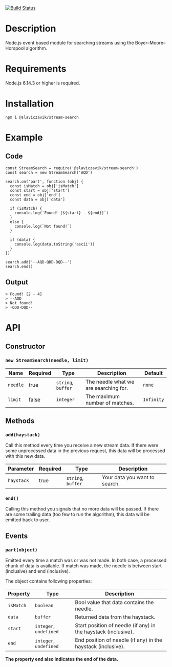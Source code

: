 [![Build Status](https://travis-ci.com/slaviczavik/stream-search.svg?branch=master)](https://travis-ci.com/slaviczavik/stream-search)

# Description
Node.js event based module for searching streams using the Boyer–Moore–Horspool algorithm.

# Requirements
Node.js 6.14.3 or higher is required.

# Installation
```
npm i @slaviczavik/stream-search
```

# Example

## Code

```JS
const StreamSearch = require('@slaviczavik/stream-search')
const search = new StreamSearch('AQD')

search.on('part', function (obj) {
  const isMatch = obj['isMatch']
  const start = obj['start']
  const end = obj['end']
  const data = obj['data']

  if (isMatch) {
    console.log(`Found! [${start} - ${end}]`)
  }
  else {
    console.log(`Not found!`)
  }

  if (data) {
    console.log(data.toString('ascii'))
  }
})

search.add('--AQD-QDD-DQD--')
search.end()
```
## Output

```
> Found! [2 - 4]
> --AQD
> Not found!
> -QDD-DQD--
```

# API

## Constructor
### `new StreamSearch(needle, limit)`

| Name | Required | Type | Description | Default
| - | - | - | - | - |
| `needle` | true | `string`, `buffer` | The needle what we are searching for. | `none` |
| `limit` | false | `integer` | The maximum number of matches. | `Infinity` |

## Methods

### `add(haystack)`
Call this method every time you receive a new stream data.
If there were some unprocessed data in the previous request, this data will be processed with this new data.

| Parameter | Required | Type | Description
| - | - | - | - |
| `haystack` | true | `string`, `buffer` | Your data you want to search. |

### `end()`
Calling this method you signals that no more data will be passed.
If there are some trailing data (too few to run the algorithm), this data will be emitted back to user.

## Events

### `part(object)`
Emitted every time a match was or was not made. In both case, a processed chunk of data is available.
If match was made, the needle is between start (inclusive) and end (inclusive).

The object contains following properties:

| Property | Type | Description
| - | - | - |
| `isMatch` | `boolean` | Bool value that data contains the needle. |
| `data` | `buffer` | Returned data from the haystack. |
| `start` | `integer`, `undefined` | Start position of needle (if any) in the haystack (inclusive). |
| `end` | `integer`, `undefined` | End position of needle (if any) in the haystack (inclusive). |

**The property end also indicates the end of the data.**
